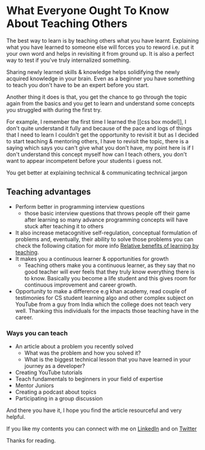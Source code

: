 # What Everyone Ought To Know About Teaching Others

The best way to learn is by teaching others what you have learnt. Explaining what you have learned to someone else will forces you to reword i.e. put it your own word and helps in revisiting it from ground up. It is also a perfect way to test if you've truly internalized something.

Sharing newly learned skills & knowledge helps solidifying the newly acquired knowledge in your brain. Even as a beginner you have something to teach you don't have to be an expert before you start.

Another thing it does is that, you get the chance to go through the topic again from the basics and you get to learn and understand some concepts you struggled with during the first try.

For example, I remember the first time I learned the [[css box model]], I don't quite understand it fully and because of the pace and logs of things that I need to learn I couldn't get the opportunity to revisit it but as I decided to start teaching & mentoring others, I have to revisit the topic, there is a saying which says you can't give what you don't have, my point here is if I don't understand this concept myself how can I teach others, you don't want to appear incompetent before your students i guess not.

You get better at explaining technical & communicating technical jargon

## Teaching advantages
- Perform better in programming interview questions
	- those basic interview questions that throws people off their game after learning so many advance programming concepts will have stuck after teaching it to others
- It also increase metacognitive self-regulation, conceptual formulation of problems and, eventually, their ability to solve those problems you can check the following citation for more info [Relative benefits of learning by teaching](https://www.researchgate.net/publication/247768656_The_relative_benefits_of_learning_by_teaching_and_teaching_expectancy).
- It makes you a continuous learner & opportunities for growth
	- Teaching others make you a continuous learner, as they say that no good teacher will ever feels that they truly know everything there is to know. Basically you become a life student and this gives room for continuous improvement and career growth. 
- Opportunity to make a difference e.g khan academy, read couple of testimonies for CS student learning algo and other complex subject on YouTube from a guy from India which the college does not teach very well. Thanking this individuals for the impacts those teaching have in the career.

### Ways you can teach 
- An article about a problem you recently solved
	- What was the problem and how you solved it?
	- What is the biggest technical lesson that you have learned in your journey as a developer?
- Creating YouTube tutorials
- Teach fundamentals to beginners in your field of expertise
- Mentor Juniors
- Creating a podcast about topics
- Participating in a group discussion

And there you have it, I hope you find the article resourceful and very helpful.

If you like my contents you can connect with me on [LinkedIn](https://www.linkedin.com/in/ola-ishola/) and on [Twitter](https://twitter.com/Orlaish)

Thanks for reading.